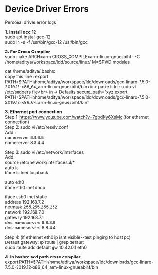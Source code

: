 # Device Driver Errors
Personal driver error logs

**1. Install gcc 12**<br>
sudo apt install gcc-12 <br>
sudo ln -s -f /usr/bin/gcc-12 /usr/bin/gcc <br>

**2. For Cross Compiler**<br>
sudo make ARCH=arm CROSS_COMPILE=arm-linux-gnueabihf- -C /home/aditya/workspace/ldd/source/linux/ M=$PWD modules<br>

cat /home/aditya/.bashrc<br>
copy this line : export PATH=$PATH:/home/aditya/workspace/ldd/downloads/gcc-linaro-7.5.0-2019.12-x86_64_arm-linux-gnueabihf/bin<br>
paste it in : sudo vi /etc/sudoers file<br>
in -> Defaults secure_path="xyz:export PATH=$PATH:/home/aditya/workspace/ldd/downloads/gcc-linaro-7.5.0-2019.12-x86_64_arm-linux-gnueabihf/bin"<br>

**3. Ethernet port connection**<br>
Step 1: https://www.youtube.com/watch?v=7gbdNy6XsMc (for ethernet connection)<br>
Step 2: sudo vi /etc/resolv.conf<br>
  Add :<br>
  nameserver 8.8.8.8<br>
  nameserver 8.8.4.4<br>

Step 3: sudo vi /etc/network/interfaces<br>
  Add:<br>
  source /etc/network/interfaces.d/*<br>
  auto lo<br>
  iface lo inet loopback<br>
  
  auto eth0<br>
  iface eth0 inet dhcp<br>
  
  iface usb0 inet static<br>
          address 192.168.7.2<br>
          netmask 255.255.255.252<br>
          network 192.168.7.0<br>
          gateway 192.168.7.1<br>
          dns-nameservers 8.8.8.8<br>
          dns-nameservers 8.8.4.4<br>

Step 4: (if ethernet eth0 ip isnt visible--test pinging to host pc)<br>
  Default gateway: ip route | grep default<br>
  sudo route add default gw 10.42.0.1 eth0<br>
  
**4. In bashrc add path cross compiler**<br>
  export PATH=$PATH:/home/aditya/workspace/ldd/downloads/gcc-linaro-7.5.0-2019.12-x86_64_arm-linux-gnueabihf/bin

